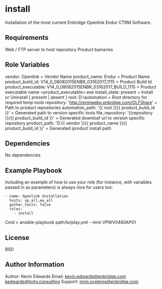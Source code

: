 install
================

Installation of the most current Enbridge Openlink Endur CTRM Software.

Requirements
------------

Web / FTP server to host repository
Product bainaries

Role Variables
--------------

vendor: Openlink															= Vendor Name
product_name: Endur															= Product Name
product_build_id: V14_0_08082015ENBR_03162017_1115							= Product Build Id
product_executable: V14_0_08082015ENBR_03162017_BUILD_1115					= Product executable name <product_executable>.exe
install_state: present														= Install or Uninstall [ present | absent ]
root: D:\automation															= Root directory for required temp tools
repository: 'http://mrmwebp.enbridge.com/OLFShare'							= Path to product repositories
automation_path: '{{ root }}\{{ product_build_id }}'						= Generated path to version specific tools
file_repository: '{{repository }}/{{ product_build_id }}'					= Generated downloaf url to version specific repository
product_path: 'D:\{{ vendor }}\{{ product_name }}\{{ product_build_id }}'	= Generated iproduct install path


Dependencies
------------

No dependencies

Example Playbook
----------------

Including an example of how to use your role (for instance, with variables passed in as parameters) is always nice for users too:

    - name: Openlink Installation
	  hosts: vp_all,ew_all
	  gather_facts: false
	  roles:
		- install

Cmd
    > ansible-playbook path/to/play.yml --limit VPWV0480AP01
		
License
-------

BSD

Author Information
------------------

Author:		Kevin Edwards
Email: 		kevin.edwards@enbridge.com
			kedwards@livity.consulting
Support:	mrm.systems@enbridge.com